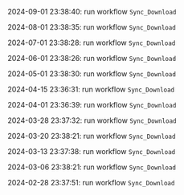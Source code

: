2024-09-01 23:38:40: run workflow `Sync_Download` 

2024-08-01 23:38:35: run workflow `Sync_Download` 

2024-07-01 23:38:28: run workflow `Sync_Download` 

2024-06-01 23:38:26: run workflow `Sync_Download` 

2024-05-01 23:38:30: run workflow `Sync_Download` 

2024-04-15 23:36:31: run workflow `Sync_Download` 

2024-04-01 23:36:39: run workflow `Sync_Download` 

2024-03-28 23:37:32: run workflow `Sync_Download` 

2024-03-20 23:38:21: run workflow `Sync_Download` 

2024-03-13 23:37:38: run workflow `Sync_Download` 

2024-03-06 23:38:21: run workflow `Sync_Download` 

2024-02-28 23:37:51: run workflow `Sync_Download` 


